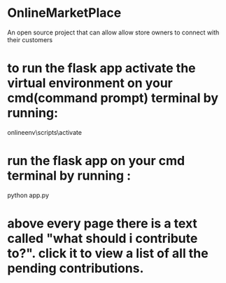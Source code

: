 # OnlineMarketPlace
An open source project that can allow allow store owners to connect with their customers


# to run the flask app activate the virtual environment on your cmd(command prompt) terminal by running:
onlineenv\scripts\activate

# run the flask app on your cmd terminal by running :
python app.py

# above every page there is a text called "what should i contribute to?". click it to view a list of all the pending contributions.
